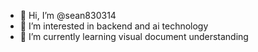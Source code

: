 - 👋 Hi, I’m @sean830314
- 👀 I’m interested in backend and ai technology
- 🌱 I’m currently learning visual document understanding

<!---
sean830314/sean830314 is a ✨ special ✨ repository because its `README.md` (this file) appears on your GitHub profile.
You can click the Preview link to take a look at your changes.
--->
